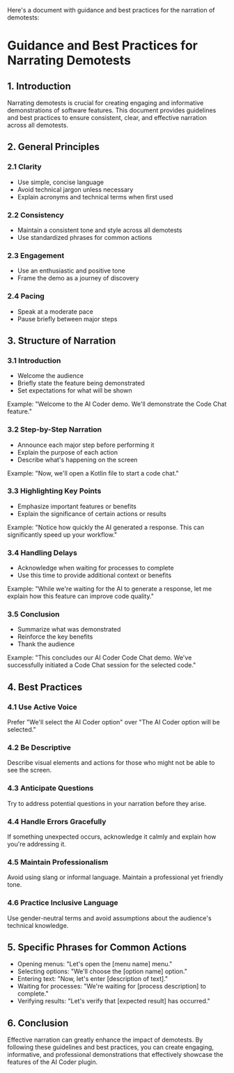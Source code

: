 Here's a document with guidance and best practices for the narration of demotests:

# Guidance and Best Practices for Narrating Demotests

## 1. Introduction

Narrating demotests is crucial for creating engaging and informative demonstrations of software features. This document
provides guidelines and best practices
to ensure consistent, clear, and effective narration across all demotests.

## 2. General Principles

### 2.1 Clarity

- Use simple, concise language
- Avoid technical jargon unless necessary
- Explain acronyms and technical terms when first used

### 2.2 Consistency

- Maintain a consistent tone and style across all demotests
- Use standardized phrases for common actions

### 2.3 Engagement

- Use an enthusiastic and positive tone
- Frame the demo as a journey of discovery

### 2.4 Pacing

- Speak at a moderate pace
- Pause briefly between major steps

## 3. Structure of Narration

### 3.1 Introduction

- Welcome the audience
- Briefly state the feature being demonstrated
- Set expectations for what will be shown

Example:
"Welcome to the AI Coder demo. We'll demonstrate the Code Chat feature."

### 3.2 Step-by-Step Narration

- Announce each major step before performing it
- Explain the purpose of each action
- Describe what's happening on the screen

Example:
"Now, we'll open a Kotlin file to start a code chat."

### 3.3 Highlighting Key Points

- Emphasize important features or benefits
- Explain the significance of certain actions or results

Example:
"Notice how quickly the AI generated a response. This can significantly speed up your workflow."

### 3.4 Handling Delays

- Acknowledge when waiting for processes to complete
- Use this time to provide additional context or benefits

Example:
"While we're waiting for the AI to generate a response, let me explain how this feature can improve code quality."

### 3.5 Conclusion

- Summarize what was demonstrated
- Reinforce the key benefits
- Thank the audience

Example:
"This concludes our AI Coder Code Chat demo. We've successfully initiated a Code Chat session for the selected code."

## 4. Best Practices

### 4.1 Use Active Voice

Prefer "We'll select the AI Coder option" over "The AI Coder option will be selected."

### 4.2 Be Descriptive

Describe visual elements and actions for those who might not be able to see the screen.

### 4.3 Anticipate Questions

Try to address potential questions in your narration before they arise.

### 4.4 Handle Errors Gracefully

If something unexpected occurs, acknowledge it calmly and explain how you're addressing it.

### 4.5 Maintain Professionalism

Avoid using slang or informal language. Maintain a professional yet friendly tone.

### 4.6 Practice Inclusive Language

Use gender-neutral terms and avoid assumptions about the audience's technical knowledge.

## 5. Specific Phrases for Common Actions

- Opening menus: "Let's open the [menu name] menu."
- Selecting options: "We'll choose the [option name] option."
- Entering text: "Now, let's enter [description of text]."
- Waiting for processes: "We're waiting for [process description] to complete."
- Verifying results: "Let's verify that [expected result] has occurred."

## 6. Conclusion

Effective narration can greatly enhance the impact of demotests. By following these guidelines and best practices, you
can create engaging, informative, and
professional demonstrations that effectively showcase the features of the AI Coder plugin.